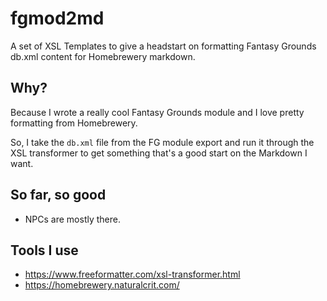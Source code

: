 # fgmod2md
A set of XSL Templates to give a headstart on formatting Fantasy Grounds db.xml content for Homebrewery markdown.

## Why?
Because I wrote a really cool Fantasy Grounds module and I love pretty formatting from Homebrewery.

So, I take the `db.xml` file from the FG module export and run it through the XSL transformer to get something that's a good start on the Markdown I want.

## So far, so good
* NPCs are mostly there.

## Tools I use
* https://www.freeformatter.com/xsl-transformer.html
* https://homebrewery.naturalcrit.com/
